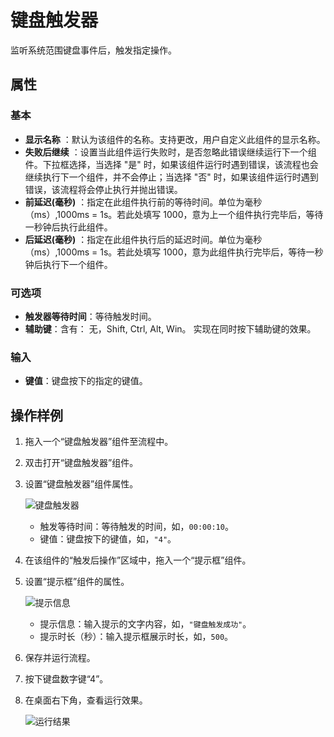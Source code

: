 # 键盘触发器

监听系统范围键盘事件后，触发指定操作。

## 属性

### 基本

- **显示名称** ：默认为该组件的名称。支持更改，用户自定义此组件的显示名称。
- **失败后继续** ：设置当此组件运行失败时，是否忽略此错误继续运行下一个组件。下拉框选择，当选择 "是" 时，如果该组件运行时遇到错误，该流程也会继续执行下一个组件，并不会停止；当选择 "否" 时，如果该组件运行时遇到错误，该流程将会停止执行并抛出错误。
- **前延迟(毫秒)** ：指定在此组件执行前的等待时间。单位为毫秒（ms）,1000ms = 1s。若此处填写 1000，意为上一个组件执行完毕后，等待一秒钟后执行此组件。
- **后延迟(毫秒)** ：指定在此组件执行后的延迟时间。单位为毫秒（ms）,1000ms = 1s。若此处填写 1000，意为此组件执行完毕后，等待一秒钟后执行下一个组件。

### 可选项

- **触发器等待时间**：等待触发时间。
- **辅助键**：含有： 无，Shift, Ctrl, Alt, Win。 实现在同时按下辅助键的效果。

### 输入

- **键值**：键盘按下的指定的键值。

## 操作样例

1. 拖入一个“键盘触发器”组件至流程中。
2. 双击打开“键盘触发器”组件。
3. 设置“键盘触发器”组件属性。

    ![键盘触发器](https://docimages.blob.core.chinacloudapi.cn/images/Activities/keyboardtrigger20210508.png)

    - 触发等待时间：等待触发的时间，如，`00:00:10`。
    - 键值：键盘按下的键值，如，`"4"`。

4. 在该组件的“触发后操作”区域中，拖入一个“提示框”组件。
5. 设置“提示框”组件的属性。

    ![提示信息](https://docimages.blob.core.chinacloudapi.cn/images/Activities/info20210508.png)

    - 提示信息：输入提示的文字内容，如，`"键盘触发成功"`。
    - 提示时长（秒）：输入提示框展示时长，如，`500`。

6. 保存并运行流程。
7. 按下键盘数字键“4”。
8. 在桌面右下角，查看运行效果。

    ![运行结果](https://docimages.blob.core.chinacloudapi.cn/images/Activities/keyboardresult20210508.png)
